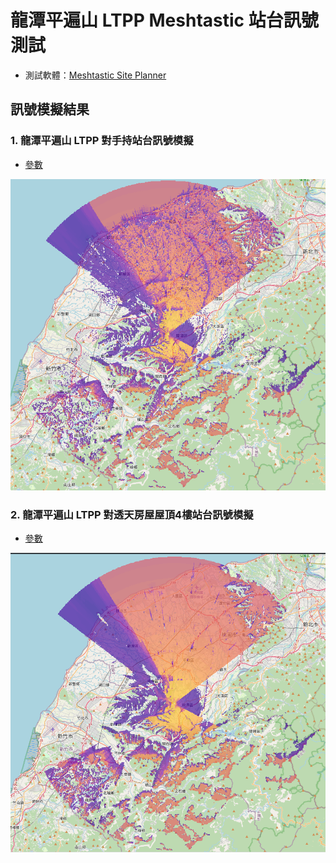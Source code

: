 # 龍潭平遍山 LTPP Meshtastic 站台訊號測試

- 測試軟體：[Meshtastic Site Planner](https://site.meshtastic.org/)

## 訊號模擬結果

### 1. 龍潭平遍山 LTPP 對手持站台訊號模擬

- [參數](./handheld-TX915-JDK-20/parameter.md)

![手持站台的模擬圖](./handheld-TX915-JDK-20/image.png)

### 2. 龍潭平遍山 LTPP 對透天房屋屋頂4樓站台訊號模擬

- [參數](./house-4-GT-BLG20-40-L/parameter.md)

![房屋站台的模擬圖](./house-4-GT-BLG20-40-L/image.png)
